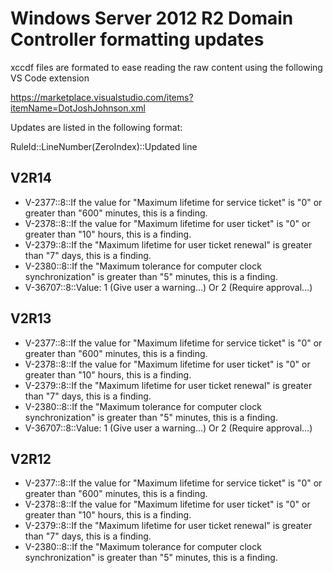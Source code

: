 # Windows Server 2012 R2 Domain Controller formatting updates

xccdf files are formated to ease reading the raw content using the following VS Code extension

https://marketplace.visualstudio.com/items?itemName=DotJoshJohnson.xml

Updates are listed in the following format:

RuleId::LineNumber(ZeroIndex)::Updated line

## V2R14

* V-2377::8::If the value for "Maximum lifetime for service ticket" is "0" or greater than "600" minutes, this is a finding.
* V-2378::8::If the value for "Maximum lifetime for user ticket" is "0" or greater than "10" hours, this is a finding.
* V-2379::8::If the "Maximum lifetime for user ticket renewal" is greater than "7" days, this is a finding.
* V-2380::8::If the "Maximum tolerance for computer clock synchronization" is greater than "5" minutes, this is a finding.
* V-36707::8::Value:  1 (Give user a warning…) Or 2 (Require approval…)

## V2R13

* V-2377::8::If the value for "Maximum lifetime for service ticket" is "0" or greater than "600" minutes, this is a finding.
* V-2378::8::If the value for "Maximum lifetime for user ticket" is "0" or greater than "10" hours, this is a finding.
* V-2379::8::If the "Maximum lifetime for user ticket renewal" is greater than "7" days, this is a finding.
* V-2380::8::If the "Maximum tolerance for computer clock synchronization" is greater than "5" minutes, this is a finding.
* V-36707::8::Value:  1 (Give user a warning…) Or 2 (Require approval…)

## V2R12

* V-2377::8::If the value for "Maximum lifetime for service ticket" is "0" or greater than "600" minutes, this is a finding.
* V-2378::8::If the value for "Maximum lifetime for user ticket" is "0" or greater than "10" hours, this is a finding.
* V-2379::8::If the "Maximum lifetime for user ticket renewal" is greater than "7" days, this is a finding.
* V-2380::8::If the "Maximum tolerance for computer clock synchronization" is greater than "5" minutes, this is a finding.
